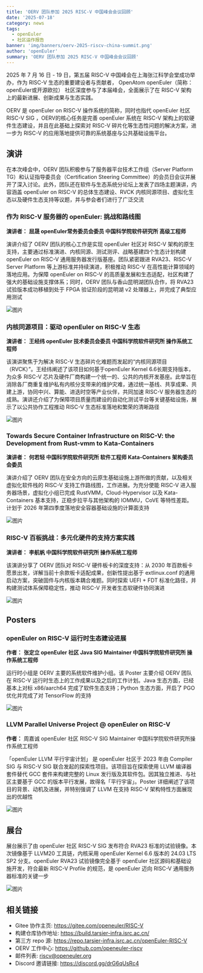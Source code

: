 ```yaml
---
title: 'OERV 团队参加 2025 RISC-V 中国峰会会议回顾'
date: '2025-07-18'
category: news
tags:
  - openEuler
  - 社区运作报告
banner: 'img/banners/oerv-2025-riscv-china-summit.png'
author: 'openEuler'
summary: 'OERV 团队参加 2025 RISC-V 中国峰会会议回顾'
---
```


2025 年 7 月 16 日 - 19 日，第五届 RISC-V 中国峰会在上海张江科学会堂成功举办，作为 RISC-V 生态的重要建设者与贡献者， OpenAtom openEuler（简称：openEuler或开源欧拉） 社区深度参与了本届峰会，全面展示了在 RISC-V 架构上的最新进展、创新成果与生态实践。  

OERV 是 openEuler on RISC-V 操作系统的简称，同时也指代 openEuler 社区 RISC-V SIG ，OERV的核心任务是完善 openEuler 系统在 RISC-V 架构上的软硬件生态建设，并且在此基础上探索对 RISC-V 碎片化等生态性问题的解决方案，进一步为 RISC-V 的应用落地提供可靠的系统基座与公共基础设施平台。  


## 演讲  

在本次峰会中，OERV 团队积极参与了服务器平台技术工作组（Server Platform TG）和认证指导委员会（Certification Steering Committee）的会员日会议并展开了深入讨论。此外，团队还在软件与生态系统分论坛上发表了四场主题演讲，内容涵盖 openEuler on RISC-V 的总体生态建设、RVCK 内核同源项目、虚拟化生态以及硬件生态支持等议题，并与参会者们进行了广泛交流  


### 作为 RISC-V 服务器的 openEuler: 挑战和路线图  

**演讲者：** **屈晟 openEuler常务委员会委员 中国科学院软件研究所 高级工程师**  

演讲介绍了 OERV 团队的核心工作是实现 openEuler 社区对 RISC-V 架构的原生支持，主要通过标准演进、内核同源、测试测评、战略基建四个生态计划构建 openEuler on RISC-V 通用服务器发行版基座。团队紧密跟进 RVA23、RISC-V Server Platform 等上游标准并持续演进，积极推动 RISC-V 在高性能计算领域的落地应用。为保障 openEuler on RISC-V 的高质量发展和生态适配，社区构建了强大的基础设施支撑体系；同时，OERV 团队与香山昆明湖团队合作，将 RVA23 试验版本成功移植到处于 FPGA 验证阶段的昆明湖 v2 处理器上，并完成了典型应用测试  

![图片](./media/index-01.png)  


### 内核同源项目：驱动 openEuler on RISC-V 生态  

**演讲者：** **王经纬 openEuler 技术委员会委员 中国科学院软件研究所 操作系统工程师**  

该演讲聚焦于为解决 RISC-V 生态碎片化难题而发起的“内核同源项目（RVCK）”。王经纬阐述了该项目如何基于openEuler Kernel 6.6长期支持版本，为众多 RISC-V 芯片及硬件厂商构建一个统一的、公共的内核开发基座。此举旨在消除各厂商重复维护私有内核分支带来的维护灾难，通过统一基线、共享成果、共建上游，协同中兴、算能、进迭时空等产业伙伴，共同加速 RISC-V 服务器生态的成熟。演讲还介绍了为保障项目质量而建设的自动化测试平台等关键基础设施，展示了以公共协作工程推动 RISC-V 生态标准落地和繁荣的清晰路径  

![图片](./media/index-02.png)  


### Towards Secure Container Infrastructure on RISC-V: the Development from Rust-vmm to Kata-Containers  

**演讲者：** **何若轻 中国科学院软件研究所 软件工程师  Kata-Containers 架构委员会委员**  

演讲介绍了 OERV 团队在安全方向的云原生基础设施上游所做的贡献，以及相关虚拟化软件栈的 RISC-V 支持工作路线图，工作进展。为充分使能 RISC-V 进入服务器场景，虚拟化小组已完成 RustVMM，Cloud-Hypervisor 以及 Kata-Containers 基本支持，正稳步拉平与其他架构的 IOMMU，CoVE 等特性差距。计划于 2026 年第四季度落地安全容器基础设施的计算面支持  

![图片](./media/index-03.png)  


### RISC-V 百板挑战：多元化硬件的支持方案实践  

**演讲者：** **李航帆 中国科学院软件研究所 操作系统工程师**  

该演讲分享了 OERV 团队对 RISC-V 硬件板卡的深度支持：从 2030 年百款板卡愿景出发，详解当前十余款板卡适配成果，创新性提出基于 extlinux.conf 的通用启动方案，突破固件与内核版本耦合难题。同时探索 UEFI + FDT 标准化路径，并构建测试体系保障稳定性，推动 RISC-V 开发者生态软硬件协同演进  

![图片](./media/index-04.png)  


## Posters  


### openEuler on RISC-V 运行时生态建设进展  

**作者：** **张定立 openEuler 社区 Java SIG Maintainer 中国科学院软件研究所 操作系统工程师**  

运行时小组是 OERV 主要的系统软件维护小组。该 Poster 主要介绍 OERV 团队在 RISC-V 运行时生态上的工作成果以及之后的工作计划。Java 生态方面，已经基本上对标 x86/aarch64 完成了软件生态支持；Python 生态方面，开启了 PGO 优化并完成了对 TensorFlow 的支持  

![图片](./media/index-05.png)  


### LLVM Parallel Universe Project @ openEuler on RISC-V  

**作者：** 周嘉诚 openEuler 社区 RISC-V SIG Maintainer 中国科学院软件研究所操作系统工程师  

「openEuler LLVM 平行宇宙计划」 是 openEuler 社区于 2023 年由 Compiler SIG 与 RISC-V SIG 联合发起的探索性项目。该项目旨在探索使用 LLVM 编译器套件替代 GCC 套件来构建完整的 Linux 发行版及其软件包。因其独立推进、与社区主要基于 GCC 的版本平行发展，故得名「平行宇宙」。Poster 详细阐述了该项目的背景、动机及进展，并特别强调了 LLVM 在支持 RISC-V 架构特性方面展现出的优越性  

![图片](./media/index-06.png)   


## 展台  

展台展示了由 openEuler 社区 RISC-V SIG 发布符合 RVA23 标准的试验镜像。本次镜像基于 LLVM20 工具链，内核采用 openEuler Kernel 6.6 版本的 24.03 LTS SP2 分支。openEuler RVA23 试验镜像完全基于 openEuler 社区源码和基础设施开发，符合最新 RISC-V Profile 的规范，是 openEuler 迈向 RISC-V 通用服务器标准的关键一步  

![图片](./media/index-07.png)  

## 相关链接  

- Gitee 协作主页: https://gitee.com/openeuler/RISC-V  
- 构建仓库协作地址: https://build.tarsier-infra.isrc.ac.cn/  
- 第三方 repo 源: https://repo.tarsier-infra.isrc.ac.cn/openEuler-RISC-V  
- OERV 工作中心: https://github.com/openeuler-riscv  
- 邮件列表: riscv@openeuler.org  
- Discord 邀请链接: https://discord.gg/drG6qUsRc4
